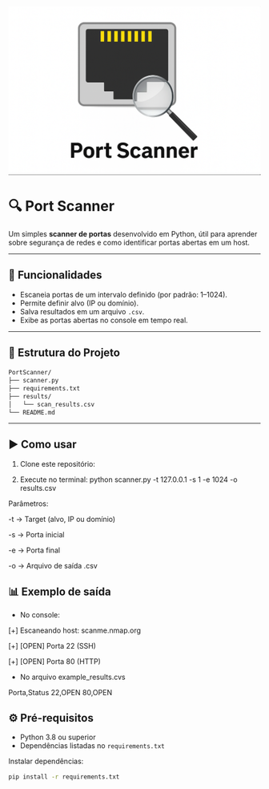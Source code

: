 
<div style="text-align: center;">
  <img src="assets/port-scanner.png" alt="Logo" width="1200"/>
</div>


# 🔍 Port Scanner

Um simples **scanner de portas** desenvolvido em Python, útil para aprender sobre segurança de redes e como identificar portas abertas em um host.

---

## 🚀 Funcionalidades
- Escaneia portas de um intervalo definido (por padrão: 1–1024).  
- Permite definir alvo (IP ou domínio).  
- Salva resultados em um arquivo `.csv`.  
- Exibe as portas abertas no console em tempo real.

---

## 📂 Estrutura do Projeto

```
PortScanner/
├── scanner.py
├── requirements.txt
├── results/
│   └── scan_results.csv
└── README.md
```

---

## ▶️ Como usar 
1. Clone este repositório:

2. Execute no terminal: 
 python scanner.py -t 127.0.0.1 -s 1 -e 1024 -o results.csv

 Parâmetros:

-t → Target (alvo, IP ou domínio)

-s → Porta inicial

-e → Porta final

-o → Arquivo de saída .csv

## 📊 Exemplo de saída
- No console:

[+] Escaneando host: scanme.nmap.org

[+] [OPEN] Porta 22 (SSH)

[+] [OPEN] Porta 80 (HTTP)

- No arquivo example_results.cvs

Porta,Status
22,OPEN
80,OPEN


## ⚙️ Pré-requisitos  
- Python 3.8 ou superior  
- Dependências listadas no `requirements.txt`  

Instalar dependências:

```bash
pip install -r requirements.txt
```






